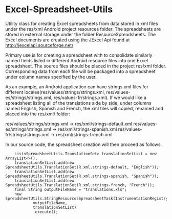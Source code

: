# Excel-Spreadsheet-Utils
Utility class for creating Excel spreadsheets from data stored in xml files under the res/xml Android project resources folder. The spreadsheets are stored in external storage under the folder ResourceSpreadsheets. The Excel documents are created using the JExcel Api found at http://jexcelapi.sourceforge.net/

Primary use is for creating a spreadsheet with to consolidate similarly named fields listed in different Android resource files into one Excel spreadsheet. The source files should be placed in the project res/xml folder. Corresponding data from each file will be packaged into a spreadsheet under column names specified by the user.

As an example, an Android application can have strings.xml files for different locales(res/values/strings/strings.xml, res/values-es/strings/strings.xml, res/values-fr/strings.xml). If we would like a spreadsheet listing all of the translations side by side, under columns named English, Spanish and French, the xml files will copied, renamed and placed into the res/xml/ folder:

res/values/strings/strings.xml -> res/xml/strings-default.xml
res/values-es/strings/strings.xml -> res/xml/strings-spanish.xml
res/values-fr/strings/strings.xml -> res/xml/strings-french.xml

In our source code, the spreadsheet creation will then proceed as follows.

        List<SpreadsheetUtils.TranslationSet> translationSetList = new ArrayList<>();
        translationSetList.add(new SpreadsheetUtils.TranslationSet(R.xml.strings-default, "English"));
        translationSetList.add(new SpreadsheetUtils.TranslationSet(R.xml.strings-spanish, "Spanish"));
        translationSetList.add(new SpreadsheetUtils.TranslationSet(R.xml.strings-french, "French"));
        final String outputFileName = "translations.xls";
        new SpreadsheetUtils.StringResourcesSpreadsheetTask(InstrumentationRegistry.getTargetContext(),
                outputFileName,
                translationSetList)
                .execute();


    
